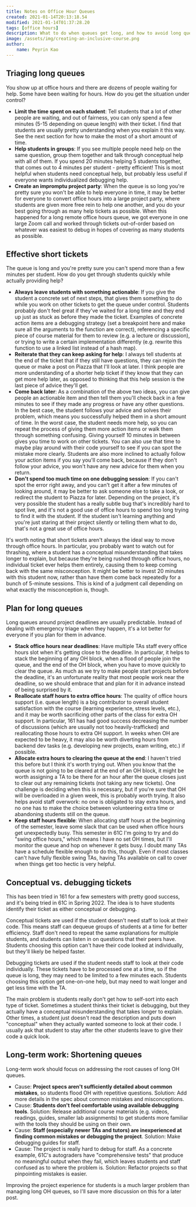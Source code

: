 ```yaml
---
title: Notes on Office Hour Queues
created: 2021-01-14T20:13:18.54
modified: 2021-01-14T01:37:28.20
tags: [office hours]
description: What to do when queues get long, and how to avoid long queues
image: /assets/img/creating-an-inclusive-course.png
author:
    name: Peyrin Kao
---
```


## Triaging long queues

You show up at office hours and there are dozens of people waiting for help. Some have been waiting for hours. How do you get the situation under control?

- **Limit the time spent on each student**: Tell students that a lot of other people are waiting, and out of fairness, you can only spend a few minutes (5-15 depending on queue length) with their ticket. I find that students are usually pretty understanding when you explain it this way. See the next section for how to make the most of a short amount of time.
- **Help students in groups**: If you see multiple people need help on the same question, group them together and talk through conceptual help with all of them. If you spend 20 minutes helping 5 students together, that comes out to 4 minutes per student - pretty efficient! This is most helpful when students need conceptual help, but probably less useful if everyone wants individualized debugging help.
- **Create an impromptu project party**: When the queue is so long you're pretty sure you won't be able to help everyone in time, it may be better for everyone to convert office hours into a large project party, where students are given more free rein to help one another, and you do your best going through as many help tickets as possible. When this happened for a long remote office hours queue, we got everyone in one large Zoom call and worked through tickets out-of-order based on whatever was easiest to debug in hopes of covering as many students as possible.


## Effective short tickets

The queue is long and you're pretty sure you can't spend more than a few minutes per student. How do you get through students quickly while actually providing help?

- **Always leave students with something actionable**: If you give the student a concrete set of next steps, that gives them something to do while you work on other tickets to get the queue under control. Students probably don't feel great if they've waited for a long time and they end up just as stuck as before they made the ticket. Examples of concrete action items are a debugging strategy (set a breakpoint here and make sure all the arguments to the function are correct), referencing a specific piece of course material for them to review (e.g. a lecture or discussion), or trying to write a certain implementation differently (e.g. rewrite this function to use a linked list instead of a hash map).
- **Reiterate that they can keep asking for help**: I always tell students at the end of the ticket that if they still have questions, they can rejoin the queue or make a post on Piazza that I'll look at later. I think people are more understanding of a shorter help ticket if they know that they can get more help later, as opposed to thinking that this help session is the last piece of advice they'll get.
- **Come back later**: As a combination of the above two ideas, you can give people an actionable item and then tell them you'll check back in a few minutes to see if they made any progress or have any other questions. In the best case, the student follows your advice and solves their problem, which means you successfully helped them in a short amount of time. In the worst case, the student needs more help, so you can repeat the process of giving them more action items or walk them through something confusing. Giving yourself 10 minutes in between gives you time to work on other tickets. You can also use that time to maybe play around with their code yourself to see if you can spot the mistake more clearly. Students are also more inclined to actually follow your action items if you say you'll come back, because if they don't follow your advice, you won't have any new advice for them when you return.
- **Don't spend too much time on one debugging session**: If you can't spot the error right away, and you can't get it after a few minutes of looking around, it may be better to ask someone else to take a look, or redirect the student to Piazza for later. Depending on the project, it's very possible the student has a really subtle bug that's incredibly hard to spot live, and it's not a good use of office hours to spend too long trying to find it with the student. If the student isn't learning anything and you're just staring at their project silently or telling them what to do, that's not a great use of office hours.

It's worth noting that short tickets aren't always the ideal way to move through office hours. In particular, you probably want to watch out for thrashing, where a student has a conceptual misunderstanding that takes longer to explain, but because they're being rushed through office hours, no individual ticket ever helps them entirely, causing them to keep coming back with the same misconception. It might be better to invest 20 minutes with this student now, rather than have them come back repeatedly for a bunch of 5-minute sessions. This is kind of a judgment call depending on what exactly the misconception is, though.


## Plan for long queues

Long queues around project deadlines are usually predictable. Instead of dealing with emergency triage when they happen, it's a lot better for everyone if you plan for them in advance.

- **Stack office hours near deadlines**: Have multiple TAs staff every office hours slot when it's getting close to the deadline. In particular, it helps to stack the beginning of any OH block, when a flood of people join the queue, and the end of the OH block, when you have to move quickly to clear the queue. As much as we try to make people start projects before the deadline, it's an unfortunate reality that most people work near the deadline, so we should embrace that and plan for it in advance instead of being surprised by it.
- **Reallocate staff hours to extra office hours**: The quality of office hours support (i.e. queue length) is a big contributor to overall student satisfaction with the course (learning experience, stress levels, etc.), and it may be worth sacrificing other parts of the class for extra OH support. In particular, 161 has had good success decreasing the number of discussions (which are usually not too heavily-trafficked) and reallocating those hours to extra OH support. In weeks when OH are expected to be heavy, it may also be worth diverting hours from backend dev tasks (e.g. developing new projects, exam writing, etc.) if possible.
- **Allocate extra hours to clearing the queue at the end**: I haven't tried this before but I think it's worth trying out. When you know that the queue is not going to be cleared at the end of an OH block, it might be worth assigning a TA to be there for an hour after the queue closes just to clear out any remaining tickets (not taking any new tickets). One challenge is deciding when this is necessary, but if you're sure that OH will be overloaded in a given week, this is probably worth trying. It also helps avoid staff overwork: no one is obligated to stay extra hours, and no one has to make the choice between volunteering extra time or abandoning students still on the queue.
- **Keep staff hours flexible**: When allocating staff hours at the beginning of the semester, leave some slack that can be used when office hours get unexpectedly busy. This semester in 61C I'm going to try and do "swing office hours," which means I have no set OH times, but I'll monitor the queue and hop on whenever it gets busy. I doubt many TAs have a schedule flexible enough to do this, though. Even if most classes can't have fully flexible swing TAs, having TAs available on call to cover when things get too hectic is very helpful.


## Conceptual vs. debugging tickets

This has been tried in 161 for a few semesters with pretty good success, and it's being tried in 61C in Spring 2022. The idea is to have students identify their ticket as either conceptual or debugging.

Conceptual tickets are used if the student doesn't need staff to look at their code. This means staff can dequeue groups of students at a time for better efficiency. Staff don't need to repeat the same explanations for multiple students, and students can listen in on questions that their peers have. Students choosing this option can't have their code looked at individually, but they'll likely be helped faster.

Debugging tickets are used if the student needs staff to look at their code individually. These tickets have to be processed one at a time, so if the queue is long, they may need to be limited to a few minutes each. Students choosing this option get one-on-one help, but may need to wait longer and get less time with the TA.

The main problem is students really don't get how to self-sort into each type of ticket. Sometimes a student thinks their ticket is debugging, but they actually have a conceptual misunderstanding that takes longer to explain. Other times, a student just doesn't read the description and puts down "conceptual" when they actually wanted someone to look at their code. I usually ask that student to stay after the other students leave to give their code a quick look.


## Long-term work: Shortening queues

Long-term work should focus on addressing the root causes of long OH queues.

- Cause: **Project specs aren't sufficiently detailed about common mistakes**, so students flood OH with repetitive questions. Solution: Add more details in the spec about common mistakes and misconceptions.
- Cause: **Students don't feel comfortable using available debugging tools**. Solution: Release additional course materials (e.g. videos, readings, guides, smaller lab assignments) to get students more familiar with the tools they should be using on their own.
- Cause: **Staff (especially newer TAs and tutors) are inexperienced at finding common mistakes or debugging the project**. Solution: Make debugging guides for staff.
- Cause: The project is really hard to debug for staff. As a concrete example, 61C's autograders have "comprehensive tests" that produce no meaningful output when they fail, which leaves students and staff confused as to where the problem is. Solution: Refactor projects so that pinpointing mistakes is easier.

Improving the project experience for students is a much larger problem than managing long OH queues, so I'll save more discussion on this for a later post.